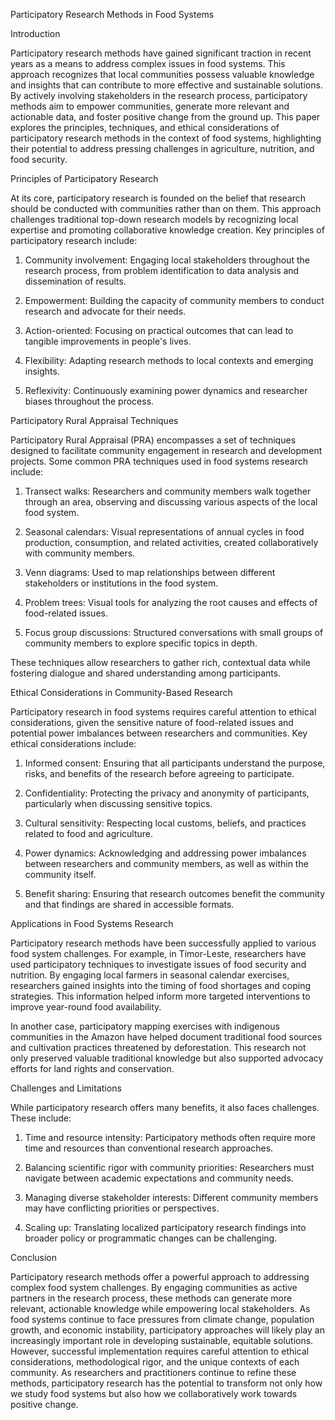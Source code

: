 Participatory Research Methods in Food Systems

Introduction

Participatory research methods have gained significant traction in recent years as a means to address complex issues in food systems. This approach recognizes that local communities possess valuable knowledge and insights that can contribute to more effective and sustainable solutions. By actively involving stakeholders in the research process, participatory methods aim to empower communities, generate more relevant and actionable data, and foster positive change from the ground up. This paper explores the principles, techniques, and ethical considerations of participatory research methods in the context of food systems, highlighting their potential to address pressing challenges in agriculture, nutrition, and food security.

Principles of Participatory Research

At its core, participatory research is founded on the belief that research should be conducted with communities rather than on them. This approach challenges traditional top-down research models by recognizing local expertise and promoting collaborative knowledge creation. Key principles of participatory research include:

1. Community involvement: Engaging local stakeholders throughout the research process, from problem identification to data analysis and dissemination of results.

2. Empowerment: Building the capacity of community members to conduct research and advocate for their needs.

3. Action-oriented: Focusing on practical outcomes that can lead to tangible improvements in people's lives.

4. Flexibility: Adapting research methods to local contexts and emerging insights.

5. Reflexivity: Continuously examining power dynamics and researcher biases throughout the process.

Participatory Rural Appraisal Techniques

Participatory Rural Appraisal (PRA) encompasses a set of techniques designed to facilitate community engagement in research and development projects. Some common PRA techniques used in food systems research include:

1. Transect walks: Researchers and community members walk together through an area, observing and discussing various aspects of the local food system.

2. Seasonal calendars: Visual representations of annual cycles in food production, consumption, and related activities, created collaboratively with community members.

3. Venn diagrams: Used to map relationships between different stakeholders or institutions in the food system.

4. Problem trees: Visual tools for analyzing the root causes and effects of food-related issues.

5. Focus group discussions: Structured conversations with small groups of community members to explore specific topics in depth.

These techniques allow researchers to gather rich, contextual data while fostering dialogue and shared understanding among participants.

Ethical Considerations in Community-Based Research

Participatory research in food systems requires careful attention to ethical considerations, given the sensitive nature of food-related issues and potential power imbalances between researchers and communities. Key ethical considerations include:

1. Informed consent: Ensuring that all participants understand the purpose, risks, and benefits of the research before agreeing to participate.

2. Confidentiality: Protecting the privacy and anonymity of participants, particularly when discussing sensitive topics.

3. Cultural sensitivity: Respecting local customs, beliefs, and practices related to food and agriculture.

4. Power dynamics: Acknowledging and addressing power imbalances between researchers and community members, as well as within the community itself.

5. Benefit sharing: Ensuring that research outcomes benefit the community and that findings are shared in accessible formats.

Applications in Food Systems Research

Participatory research methods have been successfully applied to various food system challenges. For example, in Timor-Leste, researchers have used participatory techniques to investigate issues of food security and nutrition. By engaging local farmers in seasonal calendar exercises, researchers gained insights into the timing of food shortages and coping strategies. This information helped inform more targeted interventions to improve year-round food availability.

In another case, participatory mapping exercises with indigenous communities in the Amazon have helped document traditional food sources and cultivation practices threatened by deforestation. This research not only preserved valuable traditional knowledge but also supported advocacy efforts for land rights and conservation.

Challenges and Limitations

While participatory research offers many benefits, it also faces challenges. These include:

1. Time and resource intensity: Participatory methods often require more time and resources than conventional research approaches.

2. Balancing scientific rigor with community priorities: Researchers must navigate between academic expectations and community needs.

3. Managing diverse stakeholder interests: Different community members may have conflicting priorities or perspectives.

4. Scaling up: Translating localized participatory research findings into broader policy or programmatic changes can be challenging.

Conclusion

Participatory research methods offer a powerful approach to addressing complex food system challenges. By engaging communities as active partners in the research process, these methods can generate more relevant, actionable knowledge while empowering local stakeholders. As food systems continue to face pressures from climate change, population growth, and economic instability, participatory approaches will likely play an increasingly important role in developing sustainable, equitable solutions. However, successful implementation requires careful attention to ethical considerations, methodological rigor, and the unique contexts of each community. As researchers and practitioners continue to refine these methods, participatory research has the potential to transform not only how we study food systems but also how we collaboratively work towards positive change.